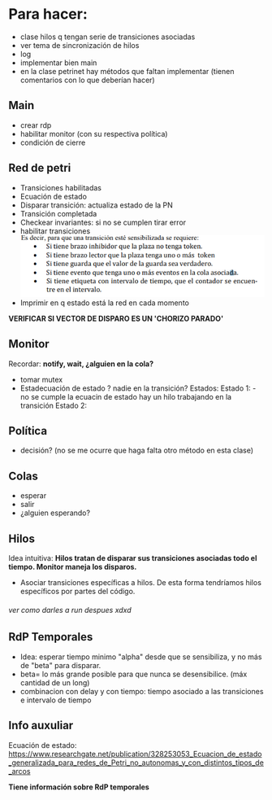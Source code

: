 # Para hacer:
- clase hilos
	q tengan serie de transiciones asociadas
- ver tema de sincronización de hilos
- log
- implementar bien main
- en la clase petrinet hay métodos que faltan implementar (tienen comentarios con lo que deberían hacer)


## Main
- crear rdp
- habilitar monitor (con su respectiva política)
- condición de cierre


## Red de petri

- Transiciones habilitadas
- Ecuación de estado
- Disparar transición: actualiza estado de la PN
- Transición completada
- Checkear invariantes: si no se cumplen tirar error
- habilitar transiciones
		![Alt text](image.png)
- Imprimir en q estado está la red en cada momento 

**VERIFICAR SI VECTOR DE DISPARO ES UN 'CHORIZO PARADO'**

## Monitor
Recordar: **notify, wait, ¿alguien en la cola?**
- tomar mutex
- Estadecuación de estado ? nadie en la transición?
Estados: 
		Estado 1:
					- no se cumple la ecuacin de estado
					hay un hilo trabajando en la transición
		Estado 2:
				

## Política
- decisión? 
	(no se me ocurre que haga falta otro método en esta clase)


## Colas
- esperar
- salir
- ¿alguien esperando?


## Hilos
Idea intuitiva: **Hilos tratan de disparar sus transiciones asociadas todo el tiempo. Monitor maneja los disparos.**
-	Asociar transiciones específicas a hilos.
De esta forma tendríamos hilos específicos por partes del código.


###### ver como darles a run despues xdxd

## RdP Temporales
- Idea: esperar tiempo minimo "alpha" desde que se sensibiliza, y no más de "beta" para disparar.
- beta= lo más grande posible para que nunca se desensibilice. (máx cantidad de un long)
- combinacion con delay y con tiempo: tiempo asociado a las transiciones e intervalo de tiempo


## Info auxuliar

Ecuación de estado:  https://www.researchgate.net/publication/328253053_Ecuacion_de_estado_generalizada_para_redes_de_Petri_no_autonomas_y_con_distintos_tipos_de_arcos

**Tiene información sobre RdP temporales**